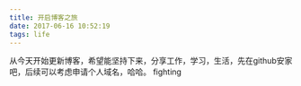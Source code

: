 ```yaml
---
title: 开启博客之旅
date: 2017-06-16 10:52:19
tags: life
---
```

从今天开始更新博客，希望能坚持下来，分享工作，学习，生活，先在github安家吧，后续可以考虑申请个人域名，哈哈。
fighting